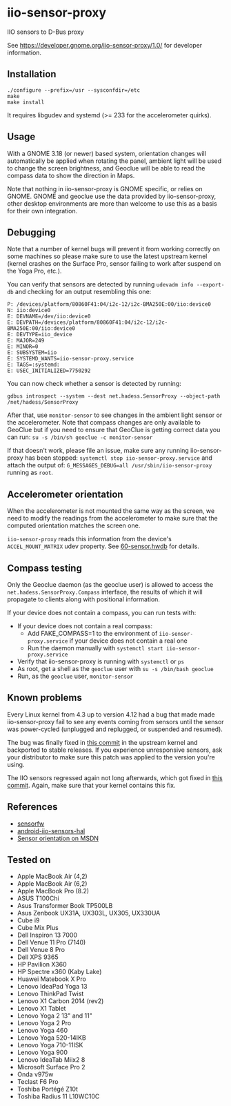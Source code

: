 iio-sensor-proxy
================

IIO sensors to D-Bus proxy

See https://developer.gnome.org/iio-sensor-proxy/1.0/ for
developer information.

Installation
------------
```
./configure --prefix=/usr --sysconfdir=/etc
make
make install
```
It requires libgudev and systemd (>= 233 for the accelerometer quirks).

Usage
-----

With a GNOME 3.18 (or newer) based system, orientation changes will
automatically be applied when rotating the panel, ambient light will be used
to change the screen brightness, and Geoclue will be able to read the compass
data to show the direction in Maps.

Note that nothing in iio-sensor-proxy is GNOME specific, or relies on GNOME.
GNOME and geoclue use the data provided by iio-sensor-proxy, other desktop
environments are more than welcome to use this as a basis for their own
integration.

Debugging
---------

Note that a number of kernel bugs will prevent it from working correctly on
some machines so please make sure to use the latest upstream kernel (kernel
crashes on the Surface Pro, sensor failing to work after suspend on the Yoga
Pro, etc.).

You can verify that sensors are detected by running `udevadm info --export-db`
and checking for an output resembling this one:
```
P: /devices/platform/80860F41:04/i2c-12/i2c-BMA250E:00/iio:device0
N: iio:device0
E: DEVNAME=/dev/iio:device0
E: DEVPATH=/devices/platform/80860F41:04/i2c-12/i2c-BMA250E:00/iio:device0
E: DEVTYPE=iio_device
E: MAJOR=249
E: MINOR=0
E: SUBSYSTEM=iio
E: SYSTEMD_WANTS=iio-sensor-proxy.service
E: TAGS=:systemd:
E: USEC_INITIALIZED=7750292
```

You can now check whether a sensor is detected by running:
```
gdbus introspect --system --dest net.hadess.SensorProxy --object-path /net/hadess/SensorProxy
```

After that, use `monitor-sensor` to see changes in the ambient light sensor
or the accelerometer. Note that compass changes are only available to GeoClue
but if you need to ensure that GeoClue is getting correct data you can run:
`su -s /bin/sh geoclue -c monitor-sensor`

If that doesn't work, please file an issue, make sure any running iio-sensor-proxy
has been stopped:
`systemctl stop iio-sensor-proxy.service`
and attach the output of:
`G_MESSAGES_DEBUG=all /usr/sbin/iio-sensor-proxy`
running as ```root```.

Accelerometer orientation
-------------------------

When the accelerometer is not mounted the same way as the screen, we need
to modify the readings from the accelerometer to make sure that the computed
orientation matches the screen one.

`iio-sensor-proxy` reads this information from the device's
`ACCEL_MOUNT_MATRIX` udev property. See [60-sensor.hwdb](https://github.com/systemd/systemd/blob/master/hwdb/60-sensor.hwdb)
for details.

Compass testing
---------------

Only the Geoclue daemon (as the geoclue user) is allowed to access the `net.hadess.SensorProxy.Compass`
interface, the results of which it will propagate to clients along with positional information.

If your device does not contain a compass, you can run tests with:
- If your device does not contain a real compass:
  - Add FAKE_COMPASS=1 to the environment of `iio-sensor-proxy.service` if your device does not contain a real one
  - Run the daemon manually with `systemctl start iio-sensor-proxy.service`
- Verify that iio-sensor-proxy is running with `systemctl` or `ps`
- As root, get a shell as the `geoclue` user with `su -s /bin/bash geoclue`
- Run, as the `geoclue` user, `monitor-sensor`

Known problems
--------------

Every Linux kernel from 4.3 up to version 4.12 had a bug that made
made iio-sensor-proxy fail to see any events coming from sensors until the
sensor was power-cycled (unplugged and replugged, or suspended and resumed).

The bug was finally fixed in [this commit](https://git.kernel.org/pub/scm/linux/kernel/git/torvalds/linux.git/commit/?id=f1664eaacec31035450132c46ed2915fd2b2049a)
in the upstream kernel and backported to stable releases. If you experience
unresponsive sensors, ask your distributor to make sure this patch was
applied to the version you're using.

The IIO sensors regressed again not long afterwards, which got fixed in
[this commit](https://git.kernel.org/pub/scm/linux/kernel/git/torvalds/linux.git/commit/?id=6f92253024d9d947a4f454654840ce479e251376).
Again, make sure that your kernel contains this fix.

References
----------

- [sensorfw](https://git.merproject.org/mer-core/sensorfw/tree/master)
- [android-iio-sensors-hal](https://github.com/01org/android-iio-sensors-hal)
- [Sensor orientation on MSDN](https://msdn.microsoft.com/en-us/windows/uwp/devices-sensors/sensor-orientation)

Tested on
---------

- Apple MacBook Air (4,2)
- Apple MacBook Air (6,2)
- Apple MacBook Pro (8.2)
- ASUS T100Chi
- Asus Transformer Book TP500LB
- Asus Zenbook UX31A, UX303L, UX305, UX330UA
- Cube i9
- Cube Mix Plus
- Dell Inspiron 13 7000
- Dell Venue 11 Pro (7140)
- Dell Venue 8 Pro
- Dell XPS 9365
- HP Pavilion X360
- HP Spectre x360 (Kaby Lake)
- Huawei Matebook X Pro
- Lenovo IdeaPad Yoga 13
- Lenovo ThinkPad Twist
- Lenovo X1 Carbon 2014 (rev2)
- Lenovo X1 Tablet
- Lenovo Yoga 2 13" and 11"
- Lenovo Yoga 2 Pro
- Lenovo Yoga 460
- Lenovo Yoga 520-14IKB
- Lenovo Yoga 710-11ISK
- Lenovo Yoga 900
- Lenovo IdeaTab Miix2 8
- Microsoft Surface Pro 2
- Onda v975w
- Teclast F6 Pro
- Toshiba Portégé Z10t
- Toshiba Radius 11 L10WC10C
